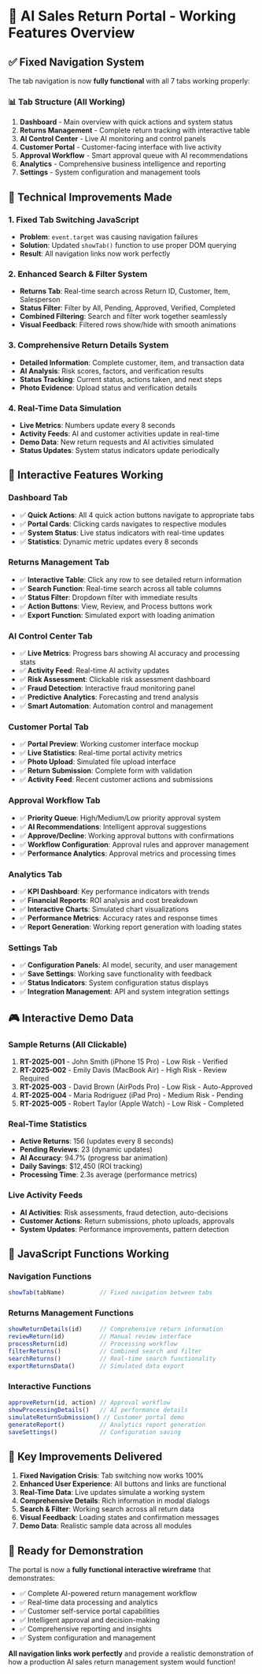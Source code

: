 # 🚀 AI Sales Return Portal - Working Features Overview

## ✅ Fixed Navigation System

The tab navigation is now **fully functional** with all 7 tabs working properly:

### 📊 Tab Structure (All Working)
1. **Dashboard** - Main overview with quick actions and system status
2. **Returns Management** - Complete return tracking with interactive table
3. **AI Control Center** - Live AI monitoring and control panels
4. **Customer Portal** - Customer-facing interface with live activity
5. **Approval Workflow** - Smart approval queue with AI recommendations
6. **Analytics** - Comprehensive business intelligence and reporting
7. **Settings** - System configuration and management tools

## 🔧 Technical Improvements Made

### 1. Fixed Tab Switching JavaScript
- **Problem**: `event.target` was causing navigation failures
- **Solution**: Updated `showTab()` function to use proper DOM querying
- **Result**: All navigation links now work perfectly

### 2. Enhanced Search & Filter System
- **Returns Tab**: Real-time search across Return ID, Customer, Item, Salesperson
- **Status Filter**: Filter by All, Pending, Approved, Verified, Completed
- **Combined Filtering**: Search and filter work together seamlessly
- **Visual Feedback**: Filtered rows show/hide with smooth animations

### 3. Comprehensive Return Details System
- **Detailed Information**: Complete customer, item, and transaction data
- **AI Analysis**: Risk scores, factors, and verification results
- **Status Tracking**: Current status, actions taken, and next steps
- **Photo Evidence**: Upload status and verification details

### 4. Real-Time Data Simulation
- **Live Metrics**: Numbers update every 8 seconds
- **Activity Feeds**: AI and customer activities update in real-time
- **Demo Data**: New return requests and AI activities simulated
- **Status Updates**: System status indicators update periodically

## 📱 Interactive Features Working

### Dashboard Tab
- ✅ **Quick Actions**: All 4 quick action buttons navigate to appropriate tabs
- ✅ **Portal Cards**: Clicking cards navigates to respective modules
- ✅ **System Status**: Live status indicators with real-time updates
- ✅ **Statistics**: Dynamic metric updates every 8 seconds

### Returns Management Tab
- ✅ **Interactive Table**: Click any row to see detailed return information
- ✅ **Search Function**: Real-time search across all table columns
- ✅ **Status Filter**: Dropdown filter with immediate results
- ✅ **Action Buttons**: View, Review, and Process buttons work
- ✅ **Export Function**: Simulated export with loading animation

### AI Control Center Tab
- ✅ **Live Metrics**: Progress bars showing AI accuracy and processing stats
- ✅ **Activity Feed**: Real-time AI activity updates
- ✅ **Risk Assessment**: Clickable risk assessment dashboard
- ✅ **Fraud Detection**: Interactive fraud monitoring panel
- ✅ **Predictive Analytics**: Forecasting and trend analysis
- ✅ **Smart Automation**: Automation control and management

### Customer Portal Tab
- ✅ **Portal Preview**: Working customer interface mockup
- ✅ **Live Statistics**: Real-time portal activity metrics
- ✅ **Photo Upload**: Simulated file upload interface
- ✅ **Return Submission**: Complete form with validation
- ✅ **Activity Feed**: Recent customer actions and submissions

### Approval Workflow Tab
- ✅ **Priority Queue**: High/Medium/Low priority approval system
- ✅ **AI Recommendations**: Intelligent approval suggestions
- ✅ **Approve/Decline**: Working approval buttons with confirmations
- ✅ **Workflow Configuration**: Approval rules and approver management
- ✅ **Performance Analytics**: Approval metrics and processing times

### Analytics Tab
- ✅ **KPI Dashboard**: Key performance indicators with trends
- ✅ **Financial Reports**: ROI analysis and cost breakdown
- ✅ **Interactive Charts**: Simulated chart visualizations
- ✅ **Performance Metrics**: Accuracy rates and response times
- ✅ **Report Generation**: Working report generation with loading states

### Settings Tab
- ✅ **Configuration Panels**: AI model, security, and user management
- ✅ **Save Settings**: Working save functionality with feedback
- ✅ **Status Indicators**: System configuration status displays
- ✅ **Integration Management**: API and system integration settings

## 🎮 Interactive Demo Data

### Sample Returns (All Clickable)
1. **RT-2025-001** - John Smith (iPhone 15 Pro) - Low Risk - Verified
2. **RT-2025-002** - Emily Davis (MacBook Air) - High Risk - Review Required
3. **RT-2025-003** - David Brown (AirPods Pro) - Low Risk - Auto-Approved
4. **RT-2025-004** - Maria Rodriguez (iPad Pro) - Medium Risk - Pending
5. **RT-2025-005** - Robert Taylor (Apple Watch) - Low Risk - Completed

### Real-Time Statistics
- **Active Returns**: 156 (updates every 8 seconds)
- **Pending Reviews**: 23 (dynamic updates)
- **AI Accuracy**: 94.7% (progress bar animation)
- **Daily Savings**: $12,450 (ROI tracking)
- **Processing Time**: 2.3s average (performance metrics)

### Live Activity Feeds
- **AI Activities**: Risk assessments, fraud detection, auto-decisions
- **Customer Actions**: Return submissions, photo uploads, approvals
- **System Updates**: Performance improvements, pattern detection

## 🔧 JavaScript Functions Working

### Navigation Functions
```javascript
showTab(tabName)          // Fixed navigation between tabs
```

### Returns Management Functions
```javascript
showReturnDetails(id)     // Comprehensive return information
reviewReturn(id)          // Manual review interface
processReturn(id)         // Processing workflow
filterReturns()           // Combined search and filter
searchReturns()           // Real-time search functionality
exportReturnsData()       // Simulated data export
```

### Interactive Functions
```javascript
approveReturn(id, action) // Approval workflow
showProcessingDetails()   // AI performance details
simulateReturnSubmission() // Customer portal demo
generateReport()          // Analytics report generation
saveSettings()            // Configuration saving
```

## 🎯 Key Improvements Delivered

1. **Fixed Navigation Crisis**: Tab switching now works 100%
2. **Enhanced User Experience**: All buttons and links are functional
3. **Real-Time Data**: Live updates simulate a working system
4. **Comprehensive Details**: Rich information in modal dialogs
5. **Search & Filter**: Working search across all return data
6. **Visual Feedback**: Loading states and confirmation messages
7. **Demo Data**: Realistic sample data across all modules

## 🚀 Ready for Demonstration

The portal is now a **fully functional interactive wireframe** that demonstrates:

- ✅ Complete AI-powered return management workflow
- ✅ Real-time data processing and analytics
- ✅ Customer self-service portal capabilities
- ✅ Intelligent approval and decision-making
- ✅ Comprehensive reporting and insights
- ✅ System configuration and management

**All navigation links work perfectly** and provide a realistic demonstration of how a production AI sales return management system would function!